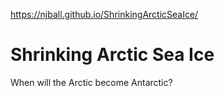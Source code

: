 https://njball.github.io/ShrinkingArcticSeaIce/

# Shrinking Arctic Sea Ice
When will the Arctic become Antarctic?
